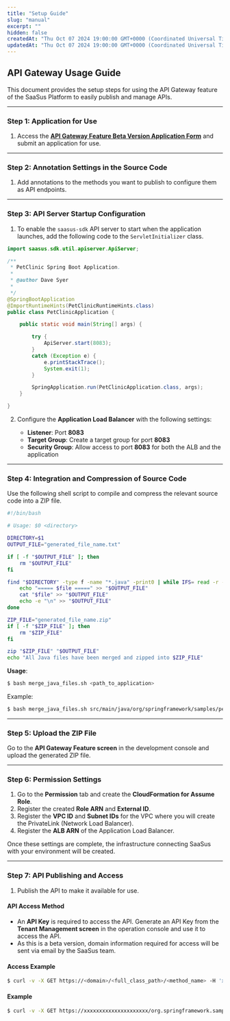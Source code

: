 ```yaml
---
title: "Setup Guide"
slug: "manual"
excerpt: ""
hidden: false
createdAt: "Thu Oct 07 2024 19:00:00 GMT+0000 (Coordinated Universal Time)"
updatedAt: "Thu Oct 07 2024 19:00:00 GMT+0000 (Coordinated Universal Time)"
---
```


## API Gateway Usage Guide

This document provides the setup steps for using the API Gateway feature of the SaaSus Platform to easily publish and manage APIs.

---

### Step 1: Application for Use

1. Access the **[API Gateway Feature Beta Version Application Form](https://docs.google.com/forms/d/e/1FAIpQLSftCXrCOH-19uoVyaziajuRSdvwCzdlteqK5xLxjvYs3Lz7Ww/viewform)** and submit an application for use.

---

### Step 2: Annotation Settings in the Source Code

1. Add annotations to the methods you want to publish to configure them as API endpoints.

---

### Step 3: API Server Startup Configuration

1. To enable the `saasus-sdk` API server to start when the application launches, add the following code to the `ServletInitializer` class.

```java
import saasus.sdk.util.apiserver.ApiServer;

/**
 * PetClinic Spring Boot Application.
 *
 * @author Dave Syer
 *
 */
@SpringBootApplication
@ImportRuntimeHints(PetClinicRuntimeHints.class)
public class PetClinicApplication {

	public static void main(String[] args) {

		try {
			ApiServer.start(8083);
		}
		catch (Exception e) {
			e.printStackTrace();
			System.exit(1);
		}

		SpringApplication.run(PetClinicApplication.class, args);
	}

}
```

2. Configure the **Application Load Balancer** with the following settings:

   - **Listener**: Port **8083**
   - **Target Group**: Create a target group for port **8083**
   - **Security Group**: Allow access to port **8083** for both the ALB and the application

---

### Step 4: Integration and Compression of Source Code

Use the following shell script to compile and compress the relevant source code into a ZIP file.

```bash
#!/bin/bash

# Usage: $0 <directory>

DIRECTORY=$1
OUTPUT_FILE="generated_file_name.txt"

if [ -f "$OUTPUT_FILE" ]; then
    rm "$OUTPUT_FILE"
fi

find "$DIRECTORY" -type f -name "*.java" -print0 | while IFS= read -r -d '' file; do
    echo "===== $file =====" >> "$OUTPUT_FILE"
    cat "$file" >> "$OUTPUT_FILE"
    echo -e "\n" >> "$OUTPUT_FILE"
done

ZIP_FILE="generated_file_name.zip"
if [ -f "$ZIP_FILE" ]; then
    rm "$ZIP_FILE"
fi

zip "$ZIP_FILE" "$OUTPUT_FILE"
echo "All Java files have been merged and zipped into $ZIP_FILE"
```

**Usage**:

```sh
$ bash merge_java_files.sh <path_to_application>
```

Example:

```sh
$ bash merge_java_files.sh src/main/java/org/springframework/samples/petclinic
```

---

### Step 5: Upload the ZIP File

Go to the **API Gateway Feature screen** in the development console and upload the generated ZIP file.

---

### Step 6: Permission Settings

1. Go to the **Permission** tab and create the **CloudFormation for Assume Role**.
2. Register the created **Role ARN** and **External ID**.
3. Register the **VPC ID** and **Subnet IDs** for the VPC where you will create the PrivateLink (Network Load Balancer).
4. Register the **ALB ARN** of the Application Load Balancer.

Once these settings are complete, the infrastructure connecting SaaSus with your environment will be created.

---

### Step 7: API Publishing and Access

1. Publish the API to make it available for use.

#### API Access Method

- An **API Key** is required to access the API. Generate an API Key from the **Tenant Management screen** in the operation console and use it to access the API.
- As this is a beta version, domain information required for access will be sent via email by the SaaSus team.

#### Access Example

```sh
$ curl -v -X GET https://<domain>/<full_class_path>/<method_name> -H 'x-api-key:<issued_API_Key>' -H 'tenantId:<retrieved_tenantId>'
```

#### Example

```sh
$ curl -v -X GET https://xxxxxxxxxxxxxxxxxxxxx/org.springframework.samples.petclinic.owner.FindFormApi/processFindFormApi -H 'x-api-key:azydsktcf1b93Mmjxuex7CEbEoV7OjrGk0RIqgzCQtc' -H 'tenantId:dc38a950-5203-4820-a325-418c0764ec69'
```
